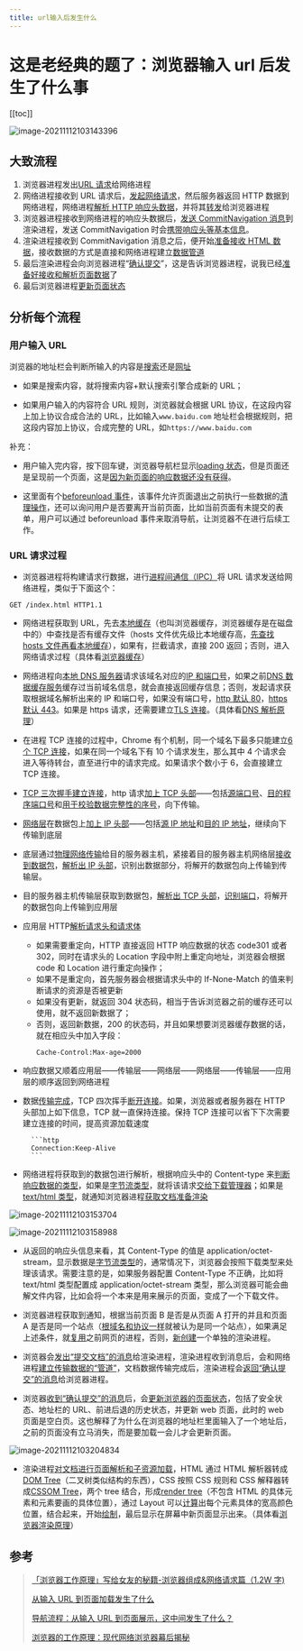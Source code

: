 ```yaml
---
title: url输入后发生什么
---
```


# 这是老经典的题了：浏览器输入 url 后发生了什么事

[[toc]]

![image-20211112103143396](https://blog-images-1302031947.cos.ap-guangzhou.myqcloud.com/images/image-20211112103143396.png)

## 大致流程

1. 浏览器进程发出<u>URL 请求</u>给网络进程
2. 网络进程接收到 URL 请求后，<u>发起网络请求</u>，然后服务器返回 HTTP 数据到网络进程，网络进程<u>解析 HTTP 响应头数据</u>，并将其<u>转发</u>给浏览器进程
3. 浏览器进程接收到网络进程的响应头数据后，<u>发送 CommitNavigation 消息</u>到渲染进程，发送 CommitNavigation 时会<u>携带响应头等基本信息</u>。
4. 渲染进程接收到 CommitNavigation 消息之后，便开始<u>准备接收 HTML 数据</u>，接收数据的方式是直接和网络进程建立<u>数据管道</u>
5. 最后渲染进程会向浏览器进程“<u>确认提交</u>”，这是告诉浏览器进程，说我已经<u>准备好接收和解析页面数据</u>了
6. 最后浏览器进程<u>更新页面状态</u>

## 分析每个流程

### 用户输入 URL

浏览器的地址栏会判断所输入的内容是<u>搜索</u>还是<u>网址</u>

- 如果是搜索内容，就将搜索内容+默认搜索引擎合成新的 URL；

- 如果用户输入的内容符合 URL 规则，浏览器就会根据 URL 协议，在这段内容上加上协议合成合法的 URL，比如输入`www.baidu.com` 地址栏会根据规则，把这段内容加上协议，合成完整的 URL，如`https://www.baidu.com`

补充：

- 用户输入完内容，按下回车键，浏览器导航栏显示<u>loading 状态</u>，但是页面还是呈现前一个页面，这是<u>因为新页面的响应数据还没有获得</u>。

- 这里面有个<u>beforeunload 事件</u>，该事件允许页面退出之前执行一些数据的<u>清理操作</u>，还可以询问用户是否要离开当前页面，比如当前页面有未提交的表单，用户可以通过 beforeunload 事件来取消导航，让浏览器不在进行后续工作。

### URL 请求过程

- 浏览器进程将构建请求行数据，进行<u>进程间通信（IPC）</u>将 URL 请求发送给网络进程，类似于下面这个：

```http
GET /index.html HTTP1.1
```

- 网络进程获取到 URL，先去<u>本地缓存</u>（也叫浏览器缓存，浏览器缓存是在磁盘中的）中查找是否有缓存文件（hosts 文件优先级比本地缓存高，<u>先查找 hosts 文件再看本地缓存</u>），如果有，拦截请求，直接 200 返回；否则，进入网络请求过程（具体看[浏览器缓存](./浏览器缓存.md)）
- 网络进程向<u>本地 DNS 服务器</u>请求该域名对应的<u>IP 和端口号</u>，如果之前<u>DNS 数据缓存服务</u>缓存过当前域名信息，就会直接返回缓存信息；否则，发起请求获取根据域名解析出来的 IP 和端口号，如果没有端口号，<u>http 默认 80</u>，<u>https 默认 443</u>。如果是 https 请求，还需要建立<u>TLS 连接</u>。（具体看[DNS 解析原理](./DNS解析原理)）
- 在进程 TCP 连接的过程中，Chrome 有个机制，同一个域名下最多只能建立<u>6 个 TCP 连接</u>，如果在同一个域名下有 10 个请求发生，那么其中 4 个请求会进入等待转台，直至进行中的请求完成。如果请求个数小于 6，会直接建立 TCP 连接。
- <u>TCP 三次握手建立连接</u>，http 请求<u>加上 TCP 头部</u>——包括<u>源端口号</u>、<u>目的程序端口号</u>和<u>用于校验数据完整性的序号</u>，向下传输。
- <u>网络层</u>在数据包上<u>加上 IP 头部</u>——包括<u>源 IP 地址</u>和<u>目的 IP 地址</u>，继续向下传输到底层
- 底层通过<u>物理网络传输</u>给目的服务器主机，紧接着目的服务器主机网络层<u>接收到数据包</u>，<u>解析出 IP 头部</u>，识别出数据部分，将解开的数据包向上传输到传输层。
- 目的服务器主机传输层获取到数据包，<u>解析出 TCP 头部</u>，<u>识别端口</u>，将解开的数据包向上传输到应用层
- 应用层 HTTP<u>解析请求头和请求体</u>

  - 如果需要重定向，HTTP 直接返回 HTTP 响应数据的状态 code301 或者 302，同时在请求头的 Location 字段中附上重定向地址，浏览器会根据 code 和 Location 进行重定向操作；
  - 如果不是重定向，首先服务器会根据请求头中的 If-None-Match 的值来判断请求的资源是否被更新
  - 如果没有更新，就返回 304 状态码，相当于告诉浏览器之前的缓存还可以使用，就不返回新数据了；
  - 否则，返回新数据，200 的状态码，并且如果想要浏览器缓存数据的话，就在相应头中加入字段：
    ```http
    Cache-Control:Max-age=2000
    ```

- 响应数据又顺着应用层——传输层——网络层——网络层——传输层——应用层的顺序返回到网络进程

- 数据<u>传输完成</u>，TCP 四次挥手<u>断开连接</u>。如果，浏览器或者服务器在 HTTP 头部加上如下信息，TCP 就一直保持连接。保持 TCP 连接可以省下下次需要建立连接的时间，提高资源加载速度

      	```http
      	Connection:Keep-Alive
      	```

- 网络进程将获取到的数据包进行解析，根据响应头中的 Content-type 来<u>判断响应数据的类型</u>，如果是<u>字节流类型</u>，就将该请求<u>交给下载管理器</u>；如果是<u>text/html 类型</u>，就通知浏览器进程<u>获取文档准备渲染</u>

![image-20211112103153704](https://blog-images-1302031947.cos.ap-guangzhou.myqcloud.com/images/image-20211112103153704.png)

![image-20211112103158988](https://blog-images-1302031947.cos.ap-guangzhou.myqcloud.com/images/image-20211112103158988.png)

- 从返回的响应头信息来看，其 Content-Type 的值是 application/octet-stream，显示数据是<u>字节流类型</u>的，通常情况下，浏览器会按照下载类型来处理该请求。需要注意的是，如果服务器配置 Content-Type 不正确，比如将 text/html 类型配置成 application/octet-stream 类型，那么浏览器可能会曲解文件内容，比如会将一个本来是用来展示的页面，变成了一个下载文件。

- 浏览器进程获取到通知，根据当前页面 B 是否是从页面 A 打开的并且和页面 A 是否是同一个站点（<u>根域名和协议一样</u>就被认为是同一个站点），如果满足上述条件，就<u>复用</u>之前网页的进程，否则，<u>新创建</u>一个单独的渲染进程。

- 浏览器会<u>发出“提交文档”的消息</u>给渲染进程，渲染进程收到消息后，会和网络进程<u>建立传输数据的“管道”</u>，文档数据传输完成后，渲染进程会<u>返回“确认提交”的消息</u>给浏览器进程。

- 浏览器<u>收到“确认提交”的消息</u>后，会<u>更新浏览器的页面状态</u>，包括了安全状态、地址栏的 URL、前进后退的历史状态，并更新 web 页面，此时的 web 页面是空白页。这也解释了为什么在浏览器的地址栏里面输入了一个地址后，之前的页面没有立马消失，而是要加载一会儿才会更新页面。

![image-20211112103204834](https://blog-images-1302031947.cos.ap-guangzhou.myqcloud.com/images/image-20211112103204834.png)

- 渲染进程<u>对文档进行页面解析和子资源加载</u>，HTML 通过 HTML 解析器转成<u>DOM Tree</u>（二叉树类似结构的东西），CSS 按照 CSS 规则和 CSS 解释器转成<u>CSSOM Tree</u>，两个 tree 结合，形成<u>render tree</u>（不包含 HTML 的具体元素和元素要画的具体位置），通过 Layout 可以<u>计算</u>出每个元素具体的宽高颜色位置，结合起来，开始<u>绘制</u>，最后显示在屏幕中新页面显示出来。（具体看[浏览器渲染原理](./浏览器渲染原理.md)）

## 参考

> [「浏览器工作原理」写给女友的秘籍-浏览器组成&网络请求篇（1.2W 字)](https://juejin.cn/post/6846687590540640263#heading-33)
>
> [从输入 URL 到页面加载发生了什么](https://segmentfault.com/a/1190000006879700)
>
> [导航流程：从输入 URL 到页面展示，这中间发生了什么？](https://time.geekbang.org/column/article/117637)
>
> [浏览器的工作原理：现代网络浏览器幕后揭秘](https://www.html5rocks.com/zh/tutorials/internals/howbrowserswork/#The_browsers_we_will_talk_about)

